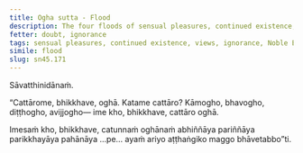```yaml
---
title: Ogha sutta - Flood
description: The four floods of sensual pleasures, continued existence, views, and ignorance are described in brief. The Noble Eightfold Path is the way to directly knowing, full understanding, complete exhaustion, and giving up of these floods.
fetter: doubt, ignorance
tags: sensual pleasures, continued existence, views, ignorance, Noble Eightfold Path, directly knowing, full understanding, complete exhaustion, giving up, sn, sn45-56, sn45
simile: flood
slug: sn45.171
---
```


Sāvatthinidānaṁ.

“Cattārome, bhikkhave, oghā. Katame cattāro? Kāmogho, bhavogho, diṭṭhogho, avijjogho— ime kho, bhikkhave, cattāro oghā.

Imesaṁ kho, bhikkhave, catunnaṁ oghānaṁ abhiññāya pariññāya parikkhayāya pahānāya …pe… ayaṁ ariyo aṭṭhaṅgiko maggo bhāvetabbo”ti.
